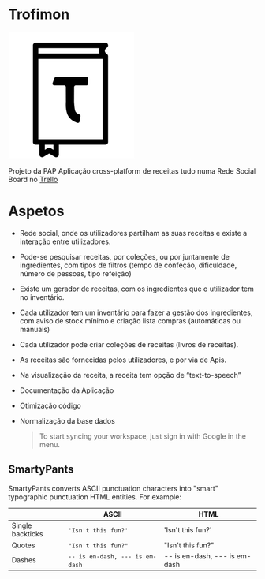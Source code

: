 # Trofimon
![Alt text](site/logo.png?raw=true "Title")

Projeto da PAP
Aplicação cross-platform de receitas tudo numa Rede Social
Board no [Trello](https://trello.com/b/lz1jJrKq/trofimon)

# Aspetos

 - Rede social, onde os utilizadores partilham as suas receitas e existe
   a interação entre utilizadores.
 - Pode-se pesquisar receitas, por  coleções, ou por juntamente de
   ingredientes, com tipos de filtros    (tempo de confeção,
   dificuldade, número de pessoas, tipo refeição)
   
 - Existe um gerador de receitas, com    os ingredientes que o
   utilizador tem no inventário.
   
 - Cada utilizador tem um inventário    para fazer a gestão dos
   ingredientes, com aviso de stock mínimo e    criação lista compras
   (automáticas ou manuais)
   
 - Cada utilizador pode criar coleções    de receitas (livros de
   receitas).
   
 - As receitas são fornecidas pelos    utilizadores, e por via de Apis.
 - Na visualização da receita, a receita tem opção de “text-to-speech”
 - Documentação da Aplicação
 - Otimização código
 - Normalização da base dados


	> To start syncing your workspace, just sign in with Google in the menu.


## SmartyPants

SmartyPants converts ASCII punctuation characters into "smart" typographic punctuation HTML entities. For example:

|                |ASCII                          |HTML                         |
|----------------|-------------------------------|-----------------------------|
|Single backticks|`'Isn't this fun?'`            |'Isn't this fun?'            |
|Quotes          |`"Isn't this fun?"`            |"Isn't this fun?"            |
|Dashes          |`-- is en-dash, --- is em-dash`|-- is en-dash, --- is em-dash|
